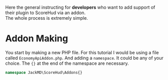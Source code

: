 Here the general instructing for **developers** who want to add support of their plugin to ScoreHud via an addon. <br />
The whole process is extremely simple.

# Addon Making

You start by making a new PHP file. For this tutorial I would be using a file called `EconomyApiAddon.php`. And adding a `namespace`. It could be any of your choice. The `{}` at the end of the namespace are necessary.

```php
namespace JackMD\ScoreHud\Addons{}
```
